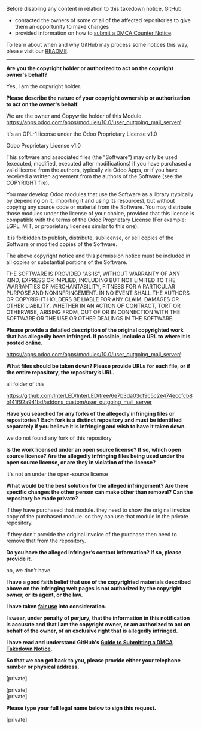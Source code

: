 Before disabling any content in relation to this takedown notice, GitHub
- contacted the owners of some or all of the affected repositories to give them an opportunity to make changes
- provided information on how to [submit a DMCA Counter Notice](https://docs.github.com/en/articles/guide-to-submitting-a-dmca-counter-notice).

To learn about when and why GitHub may process some notices this way, please visit our [README](https://github.com/github/dmca/blob/master/README.md).

---

**Are you the copyright holder or authorized to act on the copyright owner's behalf?**

Yes, I am the copyright holder.

**Please describe the nature of your copyright ownership or authorization to act on the owner's behalf.**

We are the owner and Copywrite holder of this Module.  
https://apps.odoo.com/apps/modules/10.0/user_outgoing_mail_server/

it's an OPL-1 license under the Odoo Proprietary License v1.0

Odoo Proprietary License v1.0

This software and associated files (the "Software") may only be used (executed,
modified, executed after modifications) if you have purchased a valid license
from the authors, typically via Odoo Apps, or if you have received a written
agreement from the authors of the Software (see the COPYRIGHT file).

You may develop Odoo modules that use the Software as a library (typically
by depending on it, importing it and using its resources), but without copying
any source code or material from the Software. You may distribute those
modules under the license of your choice, provided that this license is
compatible with the terms of the Odoo Proprietary License (For example:
LGPL, MIT, or proprietary licenses similar to this one).

It is forbidden to publish, distribute, sublicense, or sell copies of the Software
or modified copies of the Software.

The above copyright notice and this permission notice must be included in all
copies or substantial portions of the Software.

THE SOFTWARE IS PROVIDED "AS IS", WITHOUT WARRANTY OF ANY KIND, EXPRESS OR
IMPLIED, INCLUDING BUT NOT LIMITED TO THE WARRANTIES OF MERCHANTABILITY,
FITNESS FOR A PARTICULAR PURPOSE AND NONINFRINGEMENT.
IN NO EVENT SHALL THE AUTHORS OR COPYRIGHT HOLDERS BE LIABLE FOR ANY CLAIM,
DAMAGES OR OTHER LIABILITY, WHETHER IN AN ACTION OF CONTRACT, TORT OR OTHERWISE,
ARISING FROM, OUT OF OR IN CONNECTION WITH THE SOFTWARE OR THE USE OR OTHER
DEALINGS IN THE SOFTWARE.

**Please provide a detailed description of the original copyrighted work that has allegedly been infringed. If possible, include a URL to where it is posted online.**

https://apps.odoo.com/apps/modules/10.0/user_outgoing_mail_server/

**What files should be taken down? Please provide URLs for each file, or if the entire repository, the repository’s URL.**

all folder of this

https://github.com/InterLED/InterLED/tree/6e7b3da03cf9c5c2e474eccfcb8b141f92a941bd/addons_custom/user_outgoing_mail_server

**Have you searched for any forks of the allegedly infringing files or repositories? Each fork is a distinct repository and must be identified separately if you believe it is infringing and wish to have it taken down.**

we do not found any fork of this repository

**Is the work licensed under an open source license? If so, which open source license? Are the allegedly infringing files being used under the open source license, or are they in violation of the license?**

it's not an under the open-source license

**What would be the best solution for the alleged infringement? Are there specific changes the other person can make other than removal? Can the repository be made private?**

if they have purchased that module. they need to show the original invoice copy of the purchased module. so they can use that module in the private repository.

if they don't provide the original invoice of the purchase then need to remove that from the repository.

**Do you have the alleged infringer’s contact information? If so, please provide it.**

no, we don't have

**I have a good faith belief that use of the copyrighted materials described above on the infringing web pages is not authorized by the copyright owner, or its agent, or the law.**

**I have taken <a href="https://www.lumendatabase.org/topics/22">fair use</a> into consideration.**

**I swear, under penalty of perjury, that the information in this notification is accurate and that I am the copyright owner, or am authorized to act on behalf of the owner, of an exclusive right that is allegedly infringed.**

**I have read and understand GitHub's <a href="https://docs.github.com/articles/guide-to-submitting-a-dmca-takedown-notice/">Guide to Submitting a DMCA Takedown Notice</a>.**

**So that we can get back to you, please provide either your telephone number or physical address.**

[private]  

[private]  
[private]

**Please type your full legal name below to sign this request.**

[private]
